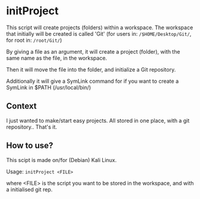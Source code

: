 # initProject
This script will create projects (folders) within a workspace. The workspace that initially will be created is called 'Git' (for users in: `/$HOME/Desktop/Git/`, for root in: `/root/Git/`)

By giving a file as an argument, it will create a project (folder), with the same name as the file, in the workspace.

Then it will move the file into the folder, and initialize a Git repository.

Additionally it will give a SymLink command for if you want to create a SymLink in $PATH (/usr/local/bin/)

## Context
I just wanted to make/start easy projects. All stored in one place, with a git repository.. That's it.

## How to use?
This scipt is made on/for (Debian) Kali Linux.

Usage: `initProject <FILE>`

where \<FILE\> is the script you want to be stored in the workspace, and with a initialised git rep.

